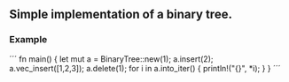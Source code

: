 ## Simple implementation of a binary tree.

### Example
´´´
    fn main() {
        let mut a = BinaryTree::new(1);
        a.insert(2);
        a.vec_insert([1,2,3]);
        a.delete(1);
        for i in a.into_iter() {
            println!("{}", *i);
        }
    }
´´´
